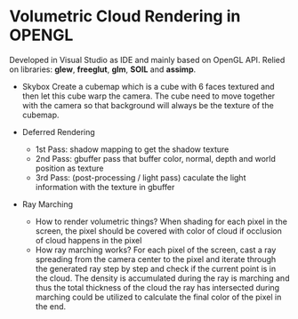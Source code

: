 # Volumetric Cloud Rendering in OPENGL
Developed in Visual Studio as IDE and mainly based on OpenGL API. Relied on libraries: **glew**, **freeglut**, **glm**, **SOIL** and **assimp**.

* Skybox
Create a cubemap which is a cube with 6 faces textured and then let this cube warp the camera. The cube need to move together with the camera so that background will always be the texture of the cubemap.
* Deferred Rendering
  * 1st Pass: shadow mapping to get the shadow texture
  * 2nd Pass: gbuffer pass that buffer color, normal, depth and world position as texture
  * 3rd Pass: (post-processing / light pass) caculate the light information with the texture in gbuffer

* Ray Marching
  * How to render volumetric things?
    When shading for each pixel in the screen, the pixel should be covered with color of cloud if occlusion of cloud happens in the pixel
  * How ray marching works?
    For each pixel of the screen, cast a ray spreading from the camera center to the pixel and iterate through the generated ray step by step and check if the current point is in the cloud. The density is accumulated during the ray is marching and thus the total thickness of the cloud the ray has intersected during marching could be utilized to calculate the final color of the pixel in the end.

   
